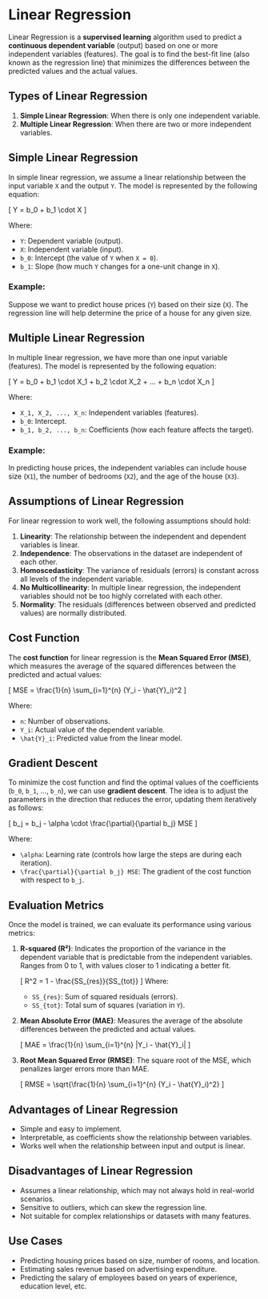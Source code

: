 # Linear Regression

Linear Regression is a **supervised learning** algorithm used to predict a **continuous dependent variable** (output) based on one or more independent variables (features). The goal is to find the best-fit line (also known as the regression line) that minimizes the differences between the predicted values and the actual values.

## Types of Linear Regression
1. **Simple Linear Regression**: When there is only one independent variable.
2. **Multiple Linear Regression**: When there are two or more independent variables.

## Simple Linear Regression
In simple linear regression, we assume a linear relationship between the input variable `X` and the output `Y`. The model is represented by the following equation:

\[
Y = b_0 + b_1 \cdot X
\]

Where:
- `Y`: Dependent variable (output).
- `X`: Independent variable (input).
- `b_0`: Intercept (the value of `Y` when `X = 0`).
- `b_1`: Slope (how much `Y` changes for a one-unit change in `X`).

### Example:
Suppose we want to predict house prices (`Y`) based on their size (`X`). The regression line will help determine the price of a house for any given size.

## Multiple Linear Regression
In multiple linear regression, we have more than one input variable (features). The model is represented by the following equation:

\[
Y = b_0 + b_1 \cdot X_1 + b_2 \cdot X_2 + ... + b_n \cdot X_n
\]

Where:
- `X_1, X_2, ..., X_n`: Independent variables (features).
- `b_0`: Intercept.
- `b_1, b_2, ..., b_n`: Coefficients (how each feature affects the target).

### Example:
In predicting house prices, the independent variables can include house size (`X1`), the number of bedrooms (`X2`), and the age of the house (`X3`).

## Assumptions of Linear Regression
For linear regression to work well, the following assumptions should hold:
1. **Linearity**: The relationship between the independent and dependent variables is linear.
2. **Independence**: The observations in the dataset are independent of each other.
3. **Homoscedasticity**: The variance of residuals (errors) is constant across all levels of the independent variable.
4. **No Multicollinearity**: In multiple linear regression, the independent variables should not be too highly correlated with each other.
5. **Normality**: The residuals (differences between observed and predicted values) are normally distributed.

## Cost Function
The **cost function** for linear regression is the **Mean Squared Error (MSE)**, which measures the average of the squared differences between the predicted and actual values:

\[
MSE = \frac{1}{n} \sum_{i=1}^{n} (Y_i - \hat{Y}_i)^2
\]

Where:
- `n`: Number of observations.
- `Y_i`: Actual value of the dependent variable.
- `\hat{Y}_i`: Predicted value from the linear model.

## Gradient Descent
To minimize the cost function and find the optimal values of the coefficients (`b_0`, `b_1`, ..., `b_n`), we can use **gradient descent**. The idea is to adjust the parameters in the direction that reduces the error, updating them iteratively as follows:

\[
b_j = b_j - \alpha \cdot \frac{\partial}{\partial b_j} MSE
\]

Where:
- `\alpha`: Learning rate (controls how large the steps are during each iteration).
- `\frac{\partial}{\partial b_j} MSE`: The gradient of the cost function with respect to `b_j`.

## Evaluation Metrics
Once the model is trained, we can evaluate its performance using various metrics:
1. **R-squared (R²)**: Indicates the proportion of the variance in the dependent variable that is predictable from the independent variables. Ranges from 0 to 1, with values closer to 1 indicating a better fit.
   
   \[
   R^2 = 1 - \frac{SS_{res}}{SS_{tot}}
   \]
   Where:
   - `SS_{res}`: Sum of squared residuals (errors).
   - `SS_{tot}`: Total sum of squares (variation in `Y`).
   
2. **Mean Absolute Error (MAE)**: Measures the average of the absolute differences between the predicted and actual values.
   
   \[
   MAE = \frac{1}{n} \sum_{i=1}^{n} |Y_i - \hat{Y}_i|
   \]

3. **Root Mean Squared Error (RMSE)**: The square root of the MSE, which penalizes larger errors more than MAE.

   \[
   RMSE = \sqrt{\frac{1}{n} \sum_{i=1}^{n} (Y_i - \hat{Y}_i)^2}
   \]

## Advantages of Linear Regression
- Simple and easy to implement.
- Interpretable, as coefficients show the relationship between variables.
- Works well when the relationship between input and output is linear.

## Disadvantages of Linear Regression
- Assumes a linear relationship, which may not always hold in real-world scenarios.
- Sensitive to outliers, which can skew the regression line.
- Not suitable for complex relationships or datasets with many features.

## Use Cases
- Predicting housing prices based on size, number of rooms, and location.
- Estimating sales revenue based on advertising expenditure.
- Predicting the salary of employees based on years of experience, education level, etc.
